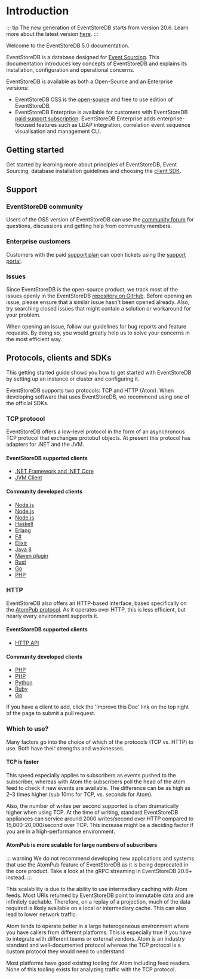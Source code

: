 # Introduction

::: tip
The new generation of EventStoreDB starts from version 20.6.
Learn more about the latest version [here](/latest.html).
:::

Welcome to the EventStoreDB 5.0 documentation.
 
EventStoreDB is a database designed for [Event Sourcing](https://eventstore.com/blog/what-is-event-sourcing/). This documentation introduces key concepts of EventStoreDB and explains its installation, configuration and operational concerns.

EventStoreDB is available as both a Open-Source and an Enterprise versions:

- EventStoreDB OSS is the [open-source](https://github.com/EventStore/EventStore) and free to use edition of EventStoreDB.
- EventStoreDB Enterprise is available for customers with EventStoreDB [paid support subscription](https://eventstore.com/support/). EventStoreDB Enterprise adds enterprise-focused features such as LDAP integration, correlation event sequence visualisation and management CLI.

## Getting started

Get started by learning more about principles of EventStoreDB, Event Sourcing, database installation guidelines and choosing the [client SDK](#protocols-clients-and-sdks).

## Support

### EventStoreDB community

Users of the OSS version of EventStoreDB can use the [community forum](https://discuss.eventstore.com) for questions, discussions and getting help from community members.

### Enterprise customers

Customers with the paid [support plan](https://eventstore.com/support/) can open tickets using the [support portal](https://eventstore.freshdesk.com).

### Issues

Since EventStoreDB is the open-source product, we track most of the issues openly in the EventStoreDB [repository on GitHub](https://github.com/EventStore/EventStore). Before opening an issue, please ensure that a similar issue hasn't been opened already. Also, try searching closed issues that might contain a solution or workaround for your problem.

When opening an issue, follow our guidelines for bug reports and feature requests. By doing so, you would greatly help us to solve your concerns in the most efficient way.

## Protocols, clients and SDKs

This getting started guide shows you how to get started with EventStoreDB by setting up an instance or cluster and configuring it.

EventStoreDB supports two protocols: TCP and HTTP (Atom). When developing software that uses EventStoreDB, we recommend using one of the official SDKs.

### TCP protocol

EventStoreDB offers a low-level protocol in the form of an asynchronous TCP protocol that exchanges protobuf objects. At present this protocol has adapters for .NET and the JVM.

#### EventStoreDB supported clients

-   [.NET Framework and .NET Core](http://www.nuget.org/packages/EventStore.Client)
-   [JVM Client](https://github.com/EventStore/EventStore.JVM)

#### Community developed clients

-   [Node.js](https://www.npmjs.com/package/event-store-client)
-   [Node.js](https://www.npmjs.com/package/ges-client)
-   [Node.js](https://github.com/nicdex/eventstore-node)
-   [Haskell](https://github.com/YoEight/eventstore)
-   [Erlang](https://github.com/anakryiko/erles)
-   [F#](https://github.com/haf/EventStore.Client.FSharp)
-   [Elixir](https://github.com/exponentially/extreme)
-   [Java 8](https://github.com/msemys/esjc)
-   [Maven plugin](https://github.com/fuinorg/event-store-maven-plugin)
-   [Rust](https://github.com/YoEight/eventstore-rs)
-   [Go](https://github.com/jdextraze/go-gesclient)
-   [PHP](https://github.com/prooph/event-store-client/)

### HTTP

EventStoreDB also offers an HTTP-based interface, based specifically on the [AtomPub protocol](https://datatracker.ietf.org/doc/html/rfc5023). As it operates over HTTP, this is less efficient, but nearly every environment supports it.

#### EventStoreDB supported clients

-   [HTTP API](@clients/http-api/README.md)

#### Community developed clients

-   [PHP](https://github.com/dbellettini/php-eventstore-client)
-   [PHP](https://github.com/prooph/event-store-http-client/)
-   [Python](https://github.com/madedotcom/atomicpuppy)
-   [Ruby](https://github.com/arkency/http_eventstore)
-   [Go](https://github.com/jetbasrawi/go.geteventstore)

If you have a client to add, click the 'Improve this Doc' link on the top right of the page to submit a pull request.

### Which to use?

Many factors go into the choice of which of the protocols (TCP vs. HTTP) to use. Both have their strengths and weaknesses.

#### TCP is faster

This speed especially applies to subscribers as events pushed to the subscriber, whereas with Atom the subscribers poll the head of the atom feed to check if new events are available. The difference can be as high as 2–3 times higher (sub 10ms for TCP, vs. seconds for Atom).

Also, the number of writes per second supported is often dramatically higher when using TCP. At the time of writing, standard EventStoreDB appliances can service around 2000 writes/second over HTTP compared to 15,000-20,000/second over TCP. This increase might be a deciding factor if you are in a high-performance environment.

#### AtomPub is more scalable for large numbers of subscribers

::: warning
We do not recommend developing new applications and systems that use the AtomPub feature of EventStoreDB as it is being deprecated in the core product. Take a look at the gRPC streaming in EventStoreDB 20.6+ instead.
:::

This scalability is due to the ability to use intermediary caching with Atom feeds. Most URIs returned by EventStoreDB point to immutable data and are infinitely cachable. Therefore, on a replay of a projection, much of the data required is likely available on a local or intermediary cache. This can also lead to lower network traffic.

Atom tends to operate better in a large heterogeneous environment where you have callers from different platforms. This is especially true if you have to integrate with different teams or external vendors. Atom is an industry standard and well-documented protocol whereas the TCP protocol is a custom protocol they would need to understand.

Most platforms have good existing tooling for Atom including feed readers. None of this tooling exists for analyzing traffic with the TCP protocol.

